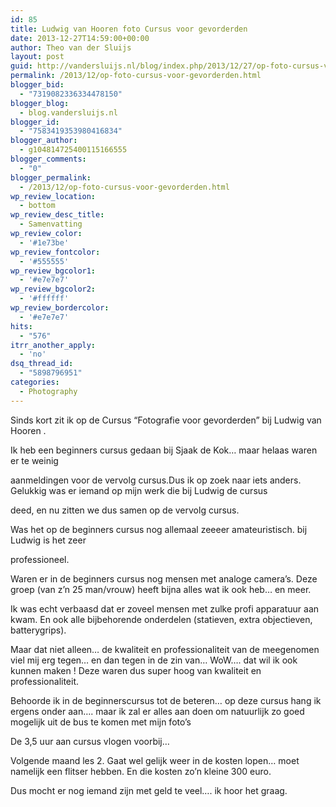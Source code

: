 ```yaml
---
id: 85
title: Ludwig van Hooren foto Cursus voor gevorderden
date: 2013-12-27T14:59:00+00:00
author: Theo van der Sluijs
layout: post
guid: http://vandersluijs.nl/blog/index.php/2013/12/27/op-foto-cursus-voor-gevorderden/
permalink: /2013/12/op-foto-cursus-voor-gevorderden.html
blogger_bid:
  - "7319082336334478150"
blogger_blog:
  - blog.vandersluijs.nl
blogger_id:
  - "7583419353980416834"
blogger_author:
  - g104814725400115166555
blogger_comments:
  - "0"
blogger_permalink:
  - /2013/12/op-foto-cursus-voor-gevorderden.html
wp_review_location:
  - bottom
wp_review_desc_title:
  - Samenvatting
wp_review_color:
  - '#1e73be'
wp_review_fontcolor:
  - '#555555'
wp_review_bgcolor1:
  - '#e7e7e7'
wp_review_bgcolor2:
  - '#ffffff'
wp_review_bordercolor:
  - '#e7e7e7'
hits:
  - "576"
itrr_another_apply:
  - 'no'
dsq_thread_id:
  - "5898796951"
categories:
  - Photography
---
```

Sinds kort zit ik op de Cursus “Fotografie voor gevorderden” bij Ludwig van Hooren .

Ik heb een beginners cursus gedaan bij Sjaak de Kok… maar helaas waren er te weinig
  
aanmeldingen voor de vervolg cursus.<!--more-->Dus ik op zoek naar iets anders. Gelukkig was er iemand op mijn werk die bij Ludwig de cursus


  
deed, en nu zitten we dus samen op de vervolg cursus.

Was het op de beginners cursus nog allemaal zeeeer amateuristisch. bij Ludwig is het zeer
  
professioneel.

Waren er in de beginners cursus nog mensen met analoge camera’s. Deze groep (van z’n 25 man/vrouw) heeft bijna alles wat ik ook heb… en meer.

Ik was echt verbaasd dat er zoveel mensen met zulke profi apparatuur aan kwam. En ook alle bijbehorende onderdelen (statieven, extra objectieven, batterygrips).

Maar dat niet alleen… de kwaliteit en professionaliteit van de meegenomen viel mij erg tegen… en dan tegen in de zin van… WoW…. dat wil ik ook kunnen maken ! Deze waren dus super hoog van kwaliteit en professionaliteit.

Behoorde ik in de beginnerscursus tot de beteren… op deze cursus hang ik ergens onder aan…. maar ik zal er alles aan doen om natuurlijk zo goed mogelijk uit de bus te komen met mijn foto’s

De 3,5 uur aan cursus vlogen voorbij…

Volgende maand les 2. Gaat wel gelijk weer in de kosten lopen… moet namelijk een flitser hebben. En die kosten zo’n kleine 300 euro.

Dus mocht er nog iemand zijn met geld te veel…. ik hoor het graag.